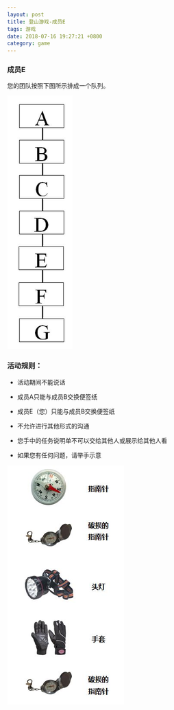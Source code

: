 ```yaml
---
layout: post
title: 登山游戏-成员E
tags: 游戏
date: 2018-07-16 19:27:21 +0800
category: game
---
```


### 成员E


您的团队按照下图所示排成一个队列。

![登山团队](/img/organization-for-climb-seven.JPG)


### 活动规则：

- 活动期间不能说话

- 成员A只能与成员B交换便签纸

- 成员E（您）只能与成员B交换便签纸

- 不允许进行其他形式的沟通

- 您手中的任务说明单不可以交给其他人或展示给其他人看

- 如果您有任何问题，请举手示意

![成员E设备](/img/climb-devices-ez.JPG)